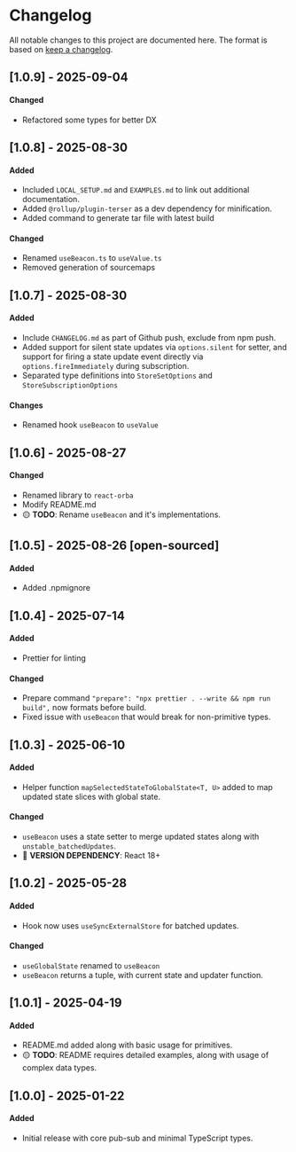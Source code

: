 # Changelog

All notable changes to this project are documented here. The format is based on
[keep a changelog](https://keepachangelog.com/en/1.1.0/).

## [1.0.9] - 2025-09-04

#### Changed

- Refactored some types for better DX

## [1.0.8] - 2025-08-30

#### Added

- Included `LOCAL_SETUP.md` and `EXAMPLES.md` to link out additional documentation.
- Added `@rollup/plugin-terser` as a dev dependency for minification.
- Added command to generate tar file with latest build

#### Changed

- Renamed `useBeacon.ts` to `useValue.ts`
- Removed generation of sourcemaps

## [1.0.7] - 2025-08-30

#### Added

- Include `CHANGELOG.md` as part of Github push, exclude from npm push.
- Added support for silent state updates via `options.silent` for setter, and support for firing a
  state update event directly via `options.fireImmediately` during subscription.
- Separated type definitions into `StoreSetOptions` and `StoreSubscriptionOptions`

#### Changes

- Renamed hook `useBeacon` to `useValue`

## [1.0.6] - 2025-08-27

#### Changed

- Renamed library to `react-orba`
- Modify README.md
- 🟡 **TODO**: Rename `useBeacon` and it's implementations.

## [1.0.5] - 2025-08-26 [open-sourced]

#### Added

- Added .npmignore

## [1.0.4] - 2025-07-14

#### Added

- Prettier for linting

#### Changed

- Prepare command `"prepare": "npx prettier . --write && npm run build",` now formats before build.
- Fixed issue with `useBeacon` that would break for non-primitive types.

## [1.0.3] - 2025-06-10

#### Added

- Helper function `mapSelectedStateToGlobalState<T, U>` added to map updated state slices with
  global state.

#### Changed

- `useBeacon` uses a state setter to merge updated states along with `unstable_batchedUpdates`.
- 🔴 **VERSION DEPENDENCY**: React 18+

## [1.0.2] - 2025-05-28

#### Added

- Hook now uses `useSyncExternalStore` for batched updates.

#### Changed

- `useGlobalState` renamed to `useBeacon`
- `useBeacon` returns a tuple, with current state and updater function.

## [1.0.1] - 2025-04-19

#### Added

- README.md added along with basic usage for primitives.
- 🟡 **TODO**: README requires detailed examples, along with usage of complex data types.

## [1.0.0] - 2025-01-22

#### Added

- Initial release with core pub-sub and minimal TypeScript types.
